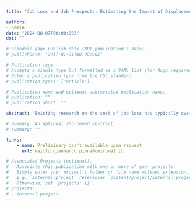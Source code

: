 ```yaml
---
title: "Job Loss and Job Prospects: Estimating the Impact of Displacement on Job Security"

authors:
- admin
date: "2024-08-07T00:00:00Z"
doi: ""

# Schedule page publish date (NOT publication's date).
# publishDate: "2017-01-01T00:00:00Z"

# Publication type.
# Accepts a single type but formatted as a YAML list (for Hugo requirements).
# Enter a publication type from the CSL standard.
# publication_types: ["article"]

# Publication name and optional abbreviated publication name.
# publication: ""
# publication_short: ""

abstract: "Existing research on the cost of job loss has typically overlooked the role of job sorting after displacement in the perpetuation of recursive unemployment. This study aims to fill this gap by estimating the decline in job security associated with the occupations matched by displaced employees following their dismissals. Using a dataset containing the employment histories of about four million individuals working in Italy that allows for disentangling voluntary from involuntary job moves, I construct two indicators of job security attached to each specific occupation: one that captures the risk of dismissal and the other that conveys a measure of expected tenure. Then, employing an identification strategy that exploits mass layoffs as exogenous variations, I estimate the impact of job loss on the expected job security of subsequent jobs. I find that displacement episodes generate an increased risk of dismissal intrinsic to the following job match of about 2.38% and a lower expected tenure of around 156 days."

# Summary. An optional shortened abstract.
# summary: ""

links:
    - name: Preliminary draft available upon request
      url: mailto:gianmarco.pinna@uniroma2.it

# Associated Projects (optional).
#   Associate this publication with one or more of your projects.
#   Simply enter your project's folder or file name without extension.
#   E.g. `internal-project` references `content/project/internal-project/index.md`.
#   Otherwise, set `projects: []`.
# projects:
# - internal-project
---
```

